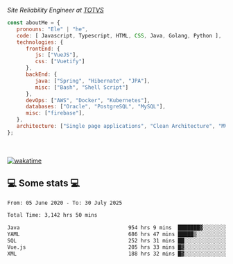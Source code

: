 <p><em>Site Reliability Engineer at <a href="https://www.totvs.com/">TOTVS</a></br>
</em></p>


```javascript
const aboutMe = {
   pronouns: "Ele" | "he",
   code: [ Javascript, Typescript, HTML, CSS, Java, Golang, Python ],
   technologies: {
      frontEnd: {
         js: ["VueJS"],
         css: ["Vuetify"]
      },
      backEnd: {
         java: ["Spring", "Hibernate", "JPA"],
         misc: ["Bash", "Shell Script"]
      },
      devOps: ["AWS", "Docker", "Kubernetes"],
      databases: ["Oracle", "PostgreSQL", "MySQL"],
      misc: ["firebase"],
   },
   architecture: ["Single page applications", "Clean Architecture", "MVC", "Microservices"],
};
```
</br></br>
[![wakatime](https://wakatime.com/badge/user/a3a8ed06-d304-4d6b-bc86-4adc418cdea7.svg)](https://wakatime.com/@a3a8ed06-d304-4d6b-bc86-4adc418cdea7)
<h2>💻 Some stats 💻</h2>

<!--START_SECTION:waka-->

```txt
From: 05 June 2020 - To: 30 July 2025

Total Time: 3,142 hrs 50 mins

Java                                   954 hrs 9 mins  ███████▓░░░░░░░░░░░░░░░░░   30.36 %
YAML                                   686 hrs 47 mins █████▒░░░░░░░░░░░░░░░░░░░   21.85 %
SQL                                    252 hrs 31 mins ██░░░░░░░░░░░░░░░░░░░░░░░   08.03 %
Vue.js                                 205 hrs 33 mins █▓░░░░░░░░░░░░░░░░░░░░░░░   06.54 %
XML                                    188 hrs 32 mins █▓░░░░░░░░░░░░░░░░░░░░░░░   06.00 %
```

<!--END_SECTION:waka-->
